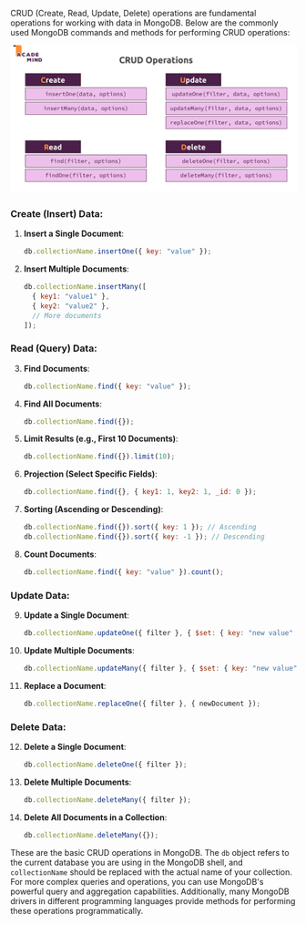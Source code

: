CRUD (Create, Read, Update, Delete) operations are fundamental operations for working with data in MongoDB. Below are the commonly used MongoDB commands and methods for performing CRUD operations:

![Alt text](image.png)

### Create (Insert) Data:

1. **Insert a Single Document**:

   ```javascript
   db.collectionName.insertOne({ key: "value" });
   ```

2. **Insert Multiple Documents**:
   ```javascript
   db.collectionName.insertMany([
     { key1: "value1" },
     { key2: "value2" },
     // More documents
   ]);
   ```

### Read (Query) Data:

3. **Find Documents**:

   ```javascript
   db.collectionName.find({ key: "value" });
   ```

4. **Find All Documents**:

   ```javascript
   db.collectionName.find({});
   ```

5. **Limit Results (e.g., First 10 Documents)**:

   ```javascript
   db.collectionName.find({}).limit(10);
   ```

6. **Projection (Select Specific Fields)**:

   ```javascript
   db.collectionName.find({}, { key1: 1, key2: 1, _id: 0 });
   ```

7. **Sorting (Ascending or Descending)**:

   ```javascript
   db.collectionName.find({}).sort({ key: 1 }); // Ascending
   db.collectionName.find({}).sort({ key: -1 }); // Descending
   ```

8. **Count Documents**:
   ```javascript
   db.collectionName.find({ key: "value" }).count();
   ```

### Update Data:

9. **Update a Single Document**:

   ```javascript
   db.collectionName.updateOne({ filter }, { $set: { key: "new value" } });
   ```

10. **Update Multiple Documents**:

    ```javascript
    db.collectionName.updateMany({ filter }, { $set: { key: "new value" } });
    ```

11. **Replace a Document**:
    ```javascript
    db.collectionName.replaceOne({ filter }, { newDocument });
    ```

### Delete Data:

12. **Delete a Single Document**:

    ```javascript
    db.collectionName.deleteOne({ filter });
    ```

13. **Delete Multiple Documents**:

    ```javascript
    db.collectionName.deleteMany({ filter });
    ```

14. **Delete All Documents in a Collection**:
    ```javascript
    db.collectionName.deleteMany({});
    ```

These are the basic CRUD operations in MongoDB. The `db` object refers to the current database you are using in the MongoDB shell, and `collectionName` should be replaced with the actual name of your collection. For more complex queries and operations, you can use MongoDB's powerful query and aggregation capabilities. Additionally, many MongoDB drivers in different programming languages provide methods for performing these operations programmatically.
